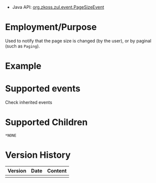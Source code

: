 
- Java API: [org.zkoss.zul.event.PageSizeEvent](https://www.zkoss.org/javadoc/latest/zk/org/zkoss/zul/event/PageSizeEvent.html)

# Employment/Purpose

Used to notify that the page size is changed (by the user), or by
paginal (such as `Paging`).

# Example

# Supported events

Check inherited events

# Supported Children

`*NONE`



# Version History

| Version | Date | Content |
|---------|------|---------|
|         |      |         |


